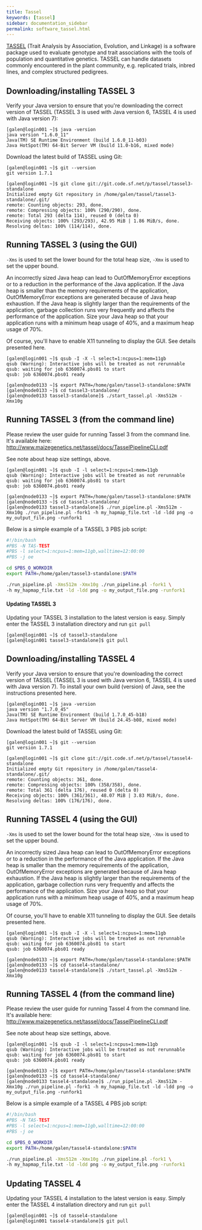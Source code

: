 ```yaml
---
title: Tassel
keywords: [tassel]
sidebar: documentation_sidebar
permalink: software_tassel.html
---
```


[TASSEL](http://www.maizegenetics.net/index.php?option=com_content&task=view&id=89&Itemid=119)
(Trait Analysis by Association, Evolution, and Linkage) is a software package
used to evaluate genotype and trait associations with the tools of population
and quantitative genetics. TASSEL can handle datasets commonly encountered in
the plant community, e.g. replicated trials, inbred lines, and complex
structured pedigrees.

## Downloading/installing TASSEL 3

Verify your Java version to ensure that you're downloading the correct version
of TASSEL (TASSEL 3 is used with Java version 6, TASSEL 4 is used with Java
version 7):

    [galen@login001 ~]$ java -version
    java version "1.6.0_11"
    Java(TM) SE Runtime Environment (build 1.6.0_11-b03)
    Java HotSpot(TM) 64-Bit Server VM (build 11.0-b16, mixed mode)

Download the latest build of TASSEL using Git:

    [galen@login001 ~]$ git --version
    git version 1.7.1

    [galen@login001 ~]$ git clone git://git.code.sf.net/p/tassel/tassel3-standalone
    Initialized empty Git repository in /home/galen/tassel/tassel3-standalone/.git/
    remote: Counting objects: 293, done.
    remote: Compressing objects: 100% (290/290), done.
    remote: Total 293 (delta 114), reused 0 (delta 0)
    Receiving objects: 100% (293/293), 42.95 MiB | 1.86 MiB/s, done.
    Resolving deltas: 100% (114/114), done.

## Running TASSEL 3 (using the GUI)

`-Xms` is used to set the lower bound for the total heap size, `-Xmx` is used to
set the upper bound.

An incorrectly sized Java heap can lead to OutOfMemoryError exceptions or to a
reduction in the performance of the Java application. If the Java heap is
smaller than the memory requirements of the application, OutOfMemoryError
exceptions are generated because of Java heap exhaustion. If the Java heap is
slightly larger than the requirements of the application, garbage collection
runs very frequently and affects the performance of the application. Size your
Java heap so that your application runs with a minimum heap usage of 40%, and a
maximum heap usage of 70%.

Of course, you'll have to enable X11 tunneling to display the GUI. See details
presented here.

    [galen@login001 ~]$ qsub -I -X -l select=1:ncpus=1:mem=11gb
    qsub (Warning): Interactive jobs will be treated as not rerunnable
    qsub: waiting for job 6360074.pbs01 to start
    qsub: job 6360074.pbs01 ready

    [galen@node0133 ~]$ export PATH=/home/galen/tassel3-standalone:$PATH
    [galen@node0133 ~]$ cd tassel3-standalone/
    [galen@node0133 tassel3-standalone]$ ./start_tassel.pl -Xms512m -Xmx10g

## Running TASSEL 3 (from the command line)

Please review the user guide for running Tassel 3 from the command line. It's
available here: <http://www.maizegenetics.net/tassel/docs/TasselPipelineCLI.pdf>

See note about heap size settings, above.

    [galen@login001 ~]$ qsub -I -l select=1:ncpus=1:mem=11gb
    qsub (Warning): Interactive jobs will be treated as not rerunnable
    qsub: waiting for job 6360074.pbs01 to start
    qsub: job 6360074.pbs01 ready

    [galen@node0133 ~]$ export PATH=/home/galen/tassel3-standalone:$PATH
    [galen@node0133 ~]$ cd tassel3-standalone/
    [galen@node0133 tassel3-standalone]$ ./run_pipeline.pl -Xms512m -Xmx10g ./run_pipeline.pl -fork1 -h my_hapmap_file.txt -ld -ldd png -o my_output_file.png -runfork1

Below is a simple example of a TASSEL 3 PBS job script:

```bash
#!/bin/bash
#PBS -N TAS-TEST
#PBS -l select=1:ncpus=1:mem=11gb,walltime=12:00:00
#PBS -j oe

cd $PBS_O_WORKDIR
export PATH=/home/galen/tassel3-standalone:$PATH

./run_pipeline.pl -Xms512m -Xmx10g ./run_pipeline.pl -fork1 \
-h my_hapmap_file.txt -ld -ldd png -o my_output_file.png -runfork1
```

#### Updating TASSEL 3

Updating your TASSEL 3 installation to the latest version is easy. Simply enter
the TASSEL 3 installation directory and run `git pull`

    [galen@login001 ~]$ cd tassel3-standalone
    [galen@login001 tassel3-standalone]$ git pull

## Downloading/installing TASSEL 4

Verify your Java version to ensure that you're downloading the correct version
of TASSEL (TASSEL 3 is used with Java version 6, TASSEL 4 is used with Java
version 7). To install your own build (version) of Java, see the instructions
presented here.

    [galen@login001 ~]$ java -version
    java version "1.7.0_45"
    Java(TM) SE Runtime Environment (build 1.7.0_45-b18)
    Java HotSpot(TM) 64-Bit Server VM (build 24.45-b08, mixed mode)

Download the latest build of TASSEL using Git:

    [galen@login001 ~]$ git --version
    git version 1.7.1

    [galen@login001 ~]$ git clone git://git.code.sf.net/p/tassel/tassel4-standalone
    Initialized empty Git repository in /home/galen/tassel4-standalone/.git/
    remote: Counting objects: 361, done.
    remote: Compressing objects: 100% (358/358), done.
    remote: Total 361 (delta 176), reused 0 (delta 0)
    Receiving objects: 100% (361/361), 48.07 MiB | 3.83 MiB/s, done.
    Resolving deltas: 100% (176/176), done.

## Running TASSEL 4 (using the GUI)

`-Xms` is used to set the lower bound for the total heap size, `-Xmx` is used to
set the upper bound.

An incorrectly sized Java heap can lead to OutOfMemoryError exceptions or to a
reduction in the performance of the Java application. If the Java heap is
smaller than the memory requirements of the application, OutOfMemoryError
exceptions are generated because of Java heap exhaustion. If the Java heap is
slightly larger than the requirements of the application, garbage collection
runs very frequently and affects the performance of the application. Size your
Java heap so that your application runs with a minimum heap usage of 40%, and a
maximum heap usage of 70%.

Of course, you'll have to enable X11 tunneling to display the GUI. See details
presented here.

    [galen@login001 ~]$ qsub -I -X -l select=1:ncpus=1:mem=11gb
    qsub (Warning): Interactive jobs will be treated as not rerunnable
    qsub: waiting for job 6360074.pbs01 to start
    qsub: job 6360074.pbs01 ready

    [galen@node0133 ~]$ export PATH=/home/galen/tassel4-standalone:$PATH
    [galen@node0133 ~]$ cd tassel4-standalone/
    [galen@node0133 tassel4-standalone]$ ./start_tassel.pl -Xms512m -Xmx10g

## Running TASSEL 4 (from the command line)

Please review the user guide for running Tassel 4 from the command line. It's
available here: <http://www.maizegenetics.net/tassel/docs/TasselPipelineCLI.pdf>

See note about heap size settings, above.

    [galen@login001 ~]$ qsub -I -l select=1:ncpus=1:mem=11gb
    qsub (Warning): Interactive jobs will be treated as not rerunnable
    qsub: waiting for job 6360074.pbs01 to start
    qsub: job 6360074.pbs01 ready

    [galen@node0133 ~]$ export PATH=/home/galen/tassel4-standalone:$PATH
    [galen@node0133 ~]$ cd tassel4-standalone/
    [galen@node0133 tassel4-standalone]$ ./run_pipeline.pl -Xms512m -Xmx10g ./run_pipeline.pl -fork1 -h my_hapmap_file.txt -ld -ldd png -o my_output_file.png -runfork1

Below is a simple example of a TASSEL 4 PBS job script:

```bash
#!/bin/bash
#PBS -N TAS-TEST
#PBS -l select=1:ncpus=1:mem=11gb,walltime=12:00:00
#PBS -j oe

cd $PBS_O_WORKDIR
export PATH=/home/galen/tassel4-standalone:$PATH

./run_pipeline.pl -Xms512m -Xmx10g ./run_pipeline.pl -fork1 \
-h my_hapmap_file.txt -ld -ldd png -o my_output_file.png -runfork1
```

## Updating TASSEL 4

Updating your TASSEL 4 installation to the latest version is easy. Simply enter
the TASSEL 4 installation directory and run `git pull`

    [galen@login001 ~]$ cd tassel4-standalone
    [galen@login001 tassel4-standalone]$ git pull
